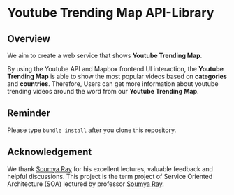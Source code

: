# Youtube Trending Map API-Library

## Overview

We aim to create a web service that shows **Youtube Trending Map**.

By using the Youtube API and Mapbox frontend UI interaction, the **Youtube Trending Map** is able to show the most popular videos based on **categories** and **countries**. Therefore, Users can get more information about youtube trending videos around the word from our **Youtube Trending Map**.

## Reminder
Please type `bundle install` after you clone this repository.

## Acknowledgement

We thank [Soumya Ray](https://soumyaray.com/) for his excellent lectures, valuable feedback and helpful discussions. This project is the term project of Service Oriented Architecture (SOA) lectured by professor [Soumya Ray](https://soumyaray.com/).
